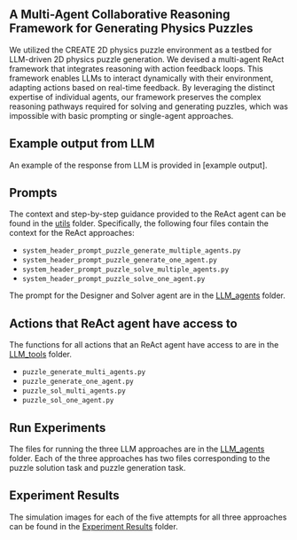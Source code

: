 ## A Multi-Agent Collaborative Reasoning Framework for Generating Physics Puzzles

We utilized the CREATE 2D physics puzzle environment as a testbed for LLM-driven 2D physics puzzle generation. We devised a multi-agent ReAct framework that integrates reasoning with action feedback loops. This framework enables LLMs to interact dynamically with their environment, adapting actions based on real-time feedback. By leveraging the distinct expertise of individual agents, our framework preserves the complex reasoning pathways required for solving and generating puzzles, which was impossible with basic prompting or single-agent approaches.

## Example output from LLM
An example of the response from LLM is provided in [example output].

## Prompts
The context and step-by-step guidance provided to the ReAct agent can be found in the [utils](./utils) folder.
Specifically, the following four files contain the context for the ReAct approaches:
- `system_header_prompt_puzzle_generate_multiple_agents.py`
- `system_header_prompt_puzzle_generate_one_agent.py`
- `system_header_prompt_puzzle_solve_multiple_agents.py`
- `system_header_prompt_puzzle_solve_one_agent.py`

The prompt for the Designer and Solver agent are in the [LLM_agents](./LLM_agents) folder.

## Actions that ReAct agent have access to
The functions for all actions that an ReAct agent have access to are in the [LLM_tools](./LLM_tools) folder.
- `puzzle_generate_multi_agents.py`
- `puzzle_generate_one_agent.py`
- `puzzle_sol_multi_agents.py`
- `puzzle_sol_one_agent.py`

## Run Experiments
The files for running the three LLM approaches are in the [LLM_agents](./LLM_agents) folder. Each of the three approaches has two files corresponding to the puzzle solution task and puzzle generation task.

## Experiment Results
The simulation images for each of the five attempts for all three approaches can be found in the [Experiment Results](./Experiment%20Results) folder.
